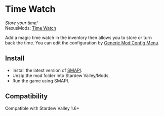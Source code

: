 ﻿# Time Watch
_Store your time!_  
NexusMods: [Time Watch](https://www.nexusmods.com/stardewvalley/mods/23725)

Add a magic time watch in the inventory then allows you to store or turn back the time.
You can edit the configuration by [Generic Mod Config Menu](https://www.nexusmods.com/stardewvalley/mods/5098).

## Install
- Install the latest version of [SMAPI](https://smapi.io/).
- Unzip the mod folder into Stardew Valley/Mods.
- Run the game using SMAPI.

## Compatibility
Compatible with Stardew Valley 1.6+
